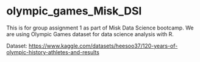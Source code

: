 # olympic_games_Misk_DSI

This is for group assignment 1 as part of Misk Data Science bootcamp. We are using Olympic Games dataset for data science analysis with R.

Dataset:
https://www.kaggle.com/datasets/heesoo37/120-years-of-olympic-history-athletes-and-results